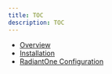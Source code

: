 ```yaml
---
title: TOC
description: TOC
---
```

         
- [Overview](01-overview.md)
- [Installation](02-installation.md)
- [RadiantOne Configuration](02-radiantone-configuration.md)
